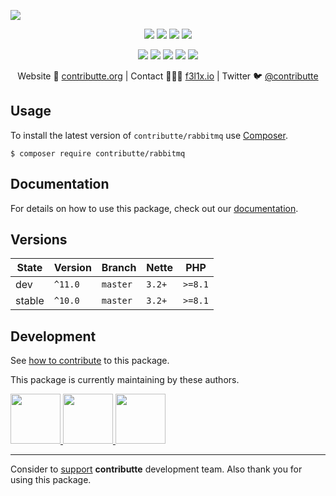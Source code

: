 ![](https://heatbadger.now.sh/github/readme/contributte/rabbitmq/)

<p align=center>
  <a href="https://github.com/contributte/rabbitmq/actions"><img src="https://badgen.net/github/checks/contributte/rabbitmq/master"></a>
  <a href="https://coveralls.io/r/contributte/rabbitmq"><img src="https://badgen.net/coveralls/c/github/contributte/rabbitmq"></a>
  <a href="https://packagist.org/packages/contributte/rabbitmq"><img src="https://badgen.net/packagist/dm/contributte/rabbitmq"></a>
  <a href="https://packagist.org/packages/contributte/rabbitmq"><img src="https://badgen.net/packagist/v/contributte/rabbitmq"></a>
</p>
<p align=center>
  <a href="https://packagist.org/packages/contributte/rabbitmq"><img src="https://badgen.net/packagist/php/contributte/rabbitmq"></a>
  <a href="https://github.com/contributte/rabbitmq"><img src="https://badgen.net/github/license/contributte/rabbitmq"></a>
  <a href="https://bit.ly/ctteg"><img src="https://badgen.net/badge/support/gitter/cyan"></a>
  <a href="https://bit.ly/cttfo"><img src="https://badgen.net/badge/support/forum/yellow"></a>
  <a href="https://contributte.org/partners.html"><img src="https://badgen.net/badge/sponsor/donations/F96854"></a>
</p>

<p align=center>
Website 🚀 <a href="https://contributte.org">contributte.org</a> | Contact 👨🏻‍💻 <a href="https://f3l1x.io">f3l1x.io</a> | Twitter 🐦 <a href="https://twitter.com/contributte">@contributte</a>
</p>

## Usage

To install the latest version of `contributte/rabbitmq` use [Composer](https://getcomposer.org).

```
$ composer require contributte/rabbitmq
```

## Documentation

For details on how to use this package, check out our [documentation](.docs).

## Versions

| State  | Version | Branch   | Nette  | PHP     |
|--------|---------|----------|--------|---------|
| dev    | `^11.0` | `master` | `3.2+` | `>=8.1` |
| stable | `^10.0` | `master` | `3.2+` | `>=8.1` |

## Development

See [how to contribute](https://contributte.org/contributing.html) to this package.

This package is currently maintaining by these authors.

<a href="https://github.com/f3l1x">
	<img width="80" height="80" src="https://avatars0.githubusercontent.com/u/538058?v=3&s=80">
</a>

<a href="https://github.com/paveljanda">
  <img width="80" height="80" src="https://avatars2.githubusercontent.com/u/1488874?v=3&s=80">
</a>

<a href="https://github.com/gameeapp">
  <img width="80" height="80" src="https://avatars2.githubusercontent.com/u/13903740?v=3&s=80">
</a>

-----

Consider to [support](https://contributte.org/partners.html) **contributte** development team.
Also thank you for using this package.
